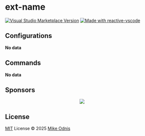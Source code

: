 # ext-name

<a href="https://marketplace.visualstudio.com/items?itemName=Womb0ComB0.ts-export" target="__blank"><img src="https://img.shields.io/visual-studio-marketplace/v/Womb0ComB0.ts-export.svg?color=eee&amp;label=VS%20Code%20Marketplace&logo=visual-studio-code" alt="Visual Studio Marketplace Version" /></a>
<a href="https://kermanx.github.io/reactive-vscode/" target="__blank"><img src="https://img.shields.io/badge/made_with-reactive--vscode-%23007ACC?style=flat&labelColor=%23229863"  alt="Made with reactive-vscode" /></a>

## Configurations

<!-- configs -->

**No data**

<!-- configs -->

## Commands

<!-- commands -->

**No data**

<!-- commands -->

## Sponsors

<p align="center">
  <a href="https://cdn.jsdelivr.net/gh/WomB0ComB0/static/sponsors.svg">
    <img src='https://cdn.jsdelivr.net/gh/WomB0ComB0/static/sponsors.png'/>
  </a>
</p>

## License

[MIT](./LICENSE.md) License © 2025 [Mike Odnis](https://github.com/WomB0ComB0)
